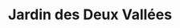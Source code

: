 ---
title: "Jardin des Deux Vallées"
url: /la-gacilly/jardin-des-deux-vallees/
shop: Garten-Center
---